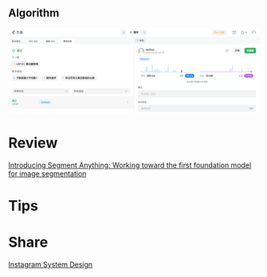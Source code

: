 ## Algorithm

![ianxiao-2023-04-09-lc.png](../../images/temp/ianxiao-2023-04-09-lc.png)


# Review

[Introducing Segment Anything: Working toward the first foundation model for image segmentation
](https://ai.facebook.com/blog/segment-anything-foundation-model-image-segmentation/)

# Tips


# Share

[Instagram System Design](https://nikhilgupta1.medium.com/instagram-system-design-f62772649f90)